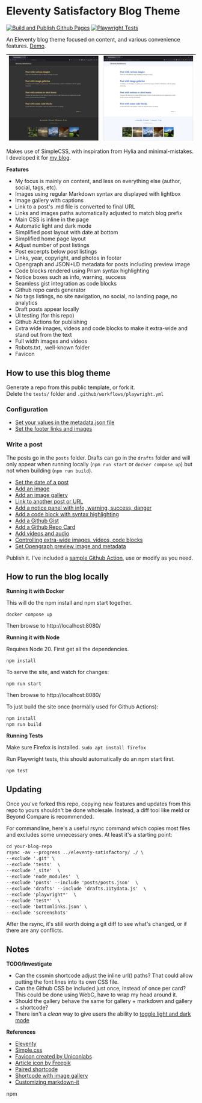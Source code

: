 # Eleventy Satisfactory Blog Theme 
[![Build and Publish Github Pages](https://github.com/mendhak/eleventy-satisfactory/actions/workflows/staticsite.yml/badge.svg?branch=main)](https://github.com/mendhak/eleventy-satisfactory/actions/workflows/staticsite.yml) [![Playwright Tests](https://github.com/mendhak/eleventy-satisfactory/actions/workflows/playwright.yml/badge.svg)](https://github.com/mendhak/eleventy-satisfactory/actions/workflows/playwright.yml)

An Eleventy blog theme focused on content, and various convenience features. [Demo](https://code.mendhak.com/eleventy-satisfactory/). 


|![screenshot](./screenshots/01.png)|![screenshot](./screenshots/02.png)|
|:--|:--|

Makes use of SimpleCSS, with inspiration from Hylia and minimal-mistakes. I developed it for [my blog](https://code.mendhak.com).

**Features**

* My focus is mainly on content, and less on everything else (author, social, tags, etc).
* Images using regular Markdown syntax are displayed with lightbox
* Image gallery with captions
* Link to a post's .md file is converted to final URL
* Links and images paths automatically adjusted to match blog prefix
* Main CSS is inline in the page
* Automatic light and dark mode
* Simplified post layout with date at bottom
* Simplified home page layout
* Adjust number of post listings
* Post excerpts below post listings
* Links, year, copyright, and photos in footer
* Opengraph and JSON+LD metadata for posts including preview image
* Code blocks rendered using Prism syntax highlighting
* Notice boxes such as info, warning, success
* Seamless gist integration as code blocks
* Github repo cards generator
* No tags listings, no site navigation, no social, no landing page, no analytics
* Draft posts appear locally
* UI testing (for this repo)
* Github Actions for publishing
* Extra wide images, videos and code blocks to make it extra-wide and stand out from the text
* Full width images and videos
* Robots.txt, .well-known folder
* Favicon


## How to use this blog theme

Generate a repo from this public template, or fork it.   
Delete the `tests/` folder and `.github/workflows/playwright.yml`    

### Configuration

- [Set your values in the metadata.json file](https://code.mendhak.com/eleventy-satisfactory/edit-the-metadata/)
- [Set the footer links and images](https://code.mendhak.com/eleventy-satisfactory/set-footer-links/)


### Write a post

The posts go in the `posts` folder.  Drafts can go in the `drafts` folder and will only appear when running locally (`npm run start` or `docker compose up`) but not when building (`npm run build`). 

- [Set the date of a post](https://code.mendhak.com/eleventy-satisfactory/set-date-of-post/)
- [Add an image](https://code.mendhak.com/eleventy-satisfactory/post-with-an-image/) 
- [Add an image gallery](https://code.mendhak.com/eleventy-satisfactory/post-with-a-gallery/)
- [Link to another post or URL](https://code.mendhak.com/eleventy-satisfactory/posting-links/)
- [Add a notice panel with info, warning, success, danger](https://code.mendhak.com/eleventy-satisfactory/post-notice/)
- [Add a code block with syntax highlighting](https://code.mendhak.com/eleventy-satisfactory/post-with-code/)
- [Add a Github Gist](https://code.mendhak.com/eleventy-satisfactory/post-with-github-gists/)
- [Add a Github Repo Card](https://code.mendhak.com/eleventy-satisfactory/github-repo-card/)   
- [Add videos and audio](https://code.mendhak.com/eleventy-satisfactory/post-with-iframes-videos-third-party/)
- [Controlling extra-wide images, videos, code blocks](https://code.mendhak.com/eleventy-satisfactory/extra-wide-full-width-images-videos/)
- [Set Opengraph preview image and metadata](https://code.mendhak.com/eleventy-satisfactory/opengraph-preview-data/)


Publish it. I've included a [sample Github Action](.github/workflows/staticsite.yml), use or modify as you need.  


## How to run the blog locally

**Running it with Docker**

This will do the npm install and npm start together. 

```
docker compose up
```

Then browse to http://localhost:8080/


**Running it with Node**

Requires Node 20. First get all the dependencies. 

```
npm install
```

To serve the site, and watch for changes: 

```
npm run start
```

Then browse to http://localhost:8080/


To just build the site once (normally used for Github Actions): 

```
npm install
npm run build
```

**Running Tests**

Make sure Firefox is installed. `sudo apt install firefox`

Run Playwright tests, this should automatically do an npm start first. 

```
npm test
```

## Updating

Once you've forked this repo, copying new features and updates from this repo to yours shouldn't be done wholesale. Instead, a diff tool like meld or Beyond Compare is recommended. 

For commandline, here's a useful rsync command which copies most files and excludes some unnecessary ones.  At least it's a starting point:   

```
cd your-blog-repo  
rsync -av --progress ../eleventy-satisfactory/ ./ \
--exclude '.git' \
--exclude 'tests'  \
--exclude '_site'  \
--exclude 'node_modules'  \
--exclude 'posts' --include 'posts/posts.json'  \
--exclude 'drafts' --include 'drafts.11tydata.js'  \
--exclude 'playwright*'  \
--exclude 'test*'  \
--exclude 'bottomlinks.json' \
--exclude 'screenshots'
```

After the rsync, it's still worth doing a git diff to see what's changed, or if there are any conflicts.  


## Notes

**TODO/Investigate**

- Can the cssmin shortcode adjust the inline url() paths? That could allow putting the font lines into its own CSS file. 
- Can the Github CSS be included just once, instead of once per card? This could be done using WebC, have to wrap my head around it. 
- Should the gallery behave the same for gallery + markdown and gallery + shortcode? 
- There isn't a _clean_ way to give users the ability to [toggle light and dark mode](https://github.com/mendhak/eleventy-satisfactory/issues/2)


**References**

- [Eleventy](https://www.11ty.dev/docs/)
- [Simple.css](https://github.com/kevquirk/simple.css/wiki)
- [Favicon created by Uniconlabs](https://www.flaticon.com/free-icons/website)
- [Article icon by Freepik](https://www.flaticon.com/free-icons/blog)
- [Paired shortcode](https://www.markllobrera.com/posts/eleventy-paired-shortcodes-and-markdown-rendering/)
- [Shortcode with image gallery](https://www.markllobrera.com/posts/eleventy-building-image-gallery-photoswipe/)
- [Customizing markdown-it](https://publishing-project.rivendellweb.net/customizing-markdown-it/)

npm
